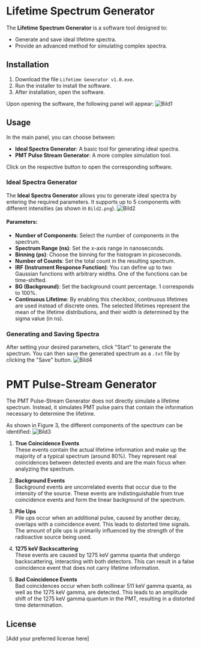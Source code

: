 # Lifetime Spectrum Generator

The **Lifetime Spectrum Generator** is a software tool designed to:

- Generate and save ideal lifetime spectra.
- Provide an advanced method for simulating complex spectra.

## Installation

1. Download the file `Lifetime Generator v1.0.exe`.
2. Run the installer to install the software.
3. After installation, open the software.

Upon opening the software, the following panel will appear:
![Bild1](https://github.com/user-attachments/assets/ef0123ed-388a-49e7-90af-b9fea0b5d2be)


## Usage

In the main panel, you can choose between:

- **Ideal Spectra Generator**: A basic tool for generating ideal spectra.
- **PMT Pulse Stream Generator**: A more complex simulation tool.

Click on the respective button to open the corresponding software.

### Ideal Spectra Generator

The **Ideal Spectra Generator** allows you to generate ideal spectra by entering the required parameters. It supports up to 5 components with different intensities (as shown in `Bild2.png`).
![Bild2](https://github.com/user-attachments/assets/8ff14411-d5a8-435f-abad-91507ca8008a)

#### Parameters:

- **Number of Components**: Select the number of components in the spectrum.
- **Spectrum Range (ns)**: Set the x-axis range in nanoseconds.
- **Binning (ps)**: Choose the binning for the histogram in picoseconds.
- **Number of Counts**: Set the total count in the resulting spectrum.
- **IRF (Instrument Response Function)**: You can define up to two Gaussian functions with arbitrary widths. One of the functions can be time-shifted.
- **BG (Background)**: Set the background count percentage. 1 corresponds to 100%.
- **Continuous Lifetime**: By enabling this checkbox, continuous lifetimes are used instead of discrete ones. The selected lifetimes represent the mean of the lifetime distributions, and their width is determined by the sigma value (in ns).

### Generating and Saving Spectra

After setting your desired parameters, click "Start" to generate the spectrum. You can then save the generated spectrum as a `.txt` file by clicking the "Save" button.
![Bild4](https://github.com/user-attachments/assets/cad115db-9962-41c2-90dc-d85db8bda207)


# PMT Pulse-Stream Generator

The PMT Pulse-Stream Generator does not directly simulate a lifetime spectrum. Instead, it simulates PMT pulse pairs that contain the information necessary to determine the lifetime.

As shown in Figure 3, the different components of the spectrum can be identified:
![Bild3](https://github.com/user-attachments/assets/610ff18c-f4ff-4db8-9949-43803e0b9862)

1. **True Coincidence Events**  
   These events contain the actual lifetime information and make up the majority of a typical spectrum (around 80%). They represent real coincidences between detected events and are the main focus when analyzing the spectrum.

2. **Background Events**  
   Background events are uncorrelated events that occur due to the intensity of the source. These events are indistinguishable from true coincidence events and form the linear background of the spectrum.

3. **Pile Ups**  
   Pile ups occur when an additional pulse, caused by another decay, overlaps with a coincidence event. This leads to distorted time signals. The amount of pile ups is primarily influenced by the strength of the radioactive source being used.

4. **1275 keV Backscattering**  
   These events are caused by 1275 keV gamma quanta that undergo backscattering, interacting with both detectors. This can result in a false coincidence event that does not carry lifetime information.

5. **Bad Coincidence Events**  
   Bad coincidences occur when both collinear 511 keV gamma quanta, as well as the 1275 keV gamma, are detected. This leads to an amplitude shift of the 1275 keV gamma quantum in the PMT, resulting in a distorted time determination.
## License

[Add your preferred license here]

